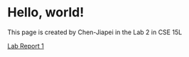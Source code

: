 # Hello, world!

This page is created by Chen-Jiapei in the Lab 2 in CSE 15L

[Lab Report 1](https://Chen-Jiapei.github.io/<your-lab-reports-repo>/lab-report-1-week-2.html)